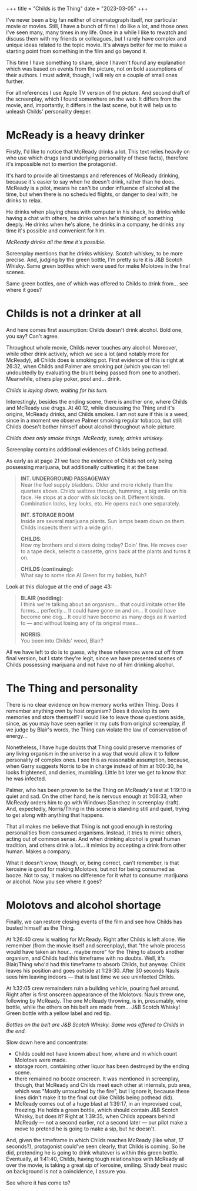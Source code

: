 +++
title = "Childs is the Thing"
date = "2023-03-05"
+++

I've never been a big fan neither of cinematograph itself, nor particular movie or movies. Still, I have a bunch of films I do like a lot, and those ones I've seen many, many times in my life. Once in a while I like to rewatch and discuss them with my friends or colleagues, but I rarely have complex and unique ideas related to the topic movie. It's always better for me to make a starting point from something in the film and go beyond it.

This time I have something to share, since I haven't found any explanation which was based on events from the picture, not on bold assumptions of their authors. I must admit, though, I will rely on a couple of small ones further.

For all references I use Apple TV version of the picture. And second draft of the screenplay, which I found somewhere on the web. It differs from the movie, and, importantly, it differs in the last scene, but it will help us to unleash Childs' personality deeper.

# McReady is a heavy drinker

Firstly, I'd like to notice that McReady drinks a lot. This text relies heavily on who use which drugs (and underlying personality of these facts), therefore it's impossible not to mention the protagonist.

It's hard to provide all timestamps and references of McReady drinking, because it's easier to say when he doesn't drink, rather than he does. McReady is a pilot, means he can't be under influence of alcohol all the time, but when there is no scheduled flights, or danger to deal with, he drinks to relax.

He drinks when playing chess with computer in his shack, he drinks while having a chat with others, he drinks when he's thinking of something deeply. He drinks when he's alone, he drinks in a company, he drinks any time it's possible and convenient for him.

*McReady drinks all the time it's possible.*

Screenplay mentions that he drinks whiskey. Scotch whiskey, to be more precise. And, judging by the green bottle, I'm pretty sure it is J&B Scotch Whisky. Same green bottles which were used for make Molotovs in the final scenes.

Same green bottles, one of which was offered to Childs to drink from... see where it goes?

# Childs is not a drinker at all

And here comes first assumption: Childs doesn't drink alcohol. Bold one, you say? Can't agree.

Throughout whole movie, Childs never touches any alcohol. Moreover, while other drink actively, which we see a lot (and notably more for McReady), all Childs does is smoking pot. First evidence of this is right at 26:32, when Childs and Palmer are smoking pot (which you can tell undoubtedly by evaluating the blunt being passed from one to another). Meanwhile, others play poker, pool and... drink.

*Childs is laying down, waiting for his turn.*

Interestingly, besides the ending scene, there is another one, where Childs and McReady use drugs. At 40:12, while discussing the Thing and it's origins, McReady drinks, and Childs smokes. I am not sure if this is a weed, since in a moment we observe Palmer smoking regular tobacco, but still: Childs doesn't bother himself about alcohol throughout whole picture.

*Childs does only smoke things. McReady, surely, drinks whiskey.*

Screenplay contains additional evidences of Childs being pothead.

As early as at page 21 we face the evidence of Childs not only being possessing marijuana, but additionally cultivating it at the base:

> **INT. UNDERGROUND PASSAGEWAY**  
> Near the fuel supply bladders. Older and more rickety than the quarters above. Childs waltzes through, humming, a big smile on his face. He stops at a door with six locks on it. Different kinds. Combination locks, key locks, etc. He opens each one separately.  
>   
> **INT. STORAGE ROOM**  
> Inside are several marijuana plants. Sun lamps beam down on them. Childs inspects them with a wide grin.  
>   
> **CHILDS**:  
> How my brothers and sisters doing today? Doin' fine. He moves over to a tape deck, selects a cassette, grins back at the plants and turns it on.  
>   
> **CHILDS (continuing)**:  
> What say to some rice Al Green for my babies, huh?

Look at this dialogue at the end of page 43:

> **BLAIR (nodding)**:  
> I think we're talking about an organism... that could imitate other life forms... perfectly... It could have gone on and on... It could have become one dog... It could have become as many dogs as it wanted to — and without losing any of its original mass...  
>   
> **NORRIS**:  
> You been into Childs' weed, Blair?

All we have left to do is to guess, why these references were cut off from final version, but I state they're legit, since we have presented scenes of Childs possessing marijuana and not have no of him drinking alcohol.

# The Thing and personality

There is no clear evidence on how memory works within Thing. Does it remember anything own by host organism? Does it develop its own memories and store themself? I would like to leave those questions aside, since, as you may have seen earlier in my cuts from original screenplay, if we judge by Blair's words, the Thing can violate the law of conservation of energy...

Nonetheless, I have huge doubts that Thing could preserve memories of any living organism in the universe in a way that would allow it to follow personality of complex ones. I see this as reasonable assumption, because, when Garry suggests Norris to be in charge instead of him at 1:00:30, he looks frightened, and denies, mumbling. Little bit later we get to know that he was infected.

Palmer, who has been proven to be the Thing on McReady's test at 1:19:10 is quiet and sad. On the other hand, he is nervous enough at 1:06:33, when McReady orders him to go with Windows (Sanchez in screenplay draft). And, expectedly, Norris/Thing in this scene is standing still and quiet, trying to get along with anything that happens.

That all makes me believe that Thing is not good enough in restoring personalities from consumed organisms. Instead, it tries to mimic others, acting out of common sense. And when drinking alcohol is great human tradition, and others drink a lot... it mimics by accepting a drink from other human. Makes a company.

What it doesn't know, though, or, being correct, can't remember, is that kerosine is good for making Molotovs, but not for being consumed as booze. Not to say, it makes no difference for it what to consume: marijuana or alcohol. Now you see where it goes?

# Molotovs and alcohol shortage

Finally, we can restore closing events of the film and see how Childs has busted himself as the Thing.

At 1:26:40 crew is waiting for McReady. Right after Childs is left alone. We remember (from the movie itself and screenplay), that "the whole process would have taken an hour... maybe more" for the Thing to absorb another organism, and Childs had this timeframe with no doubts. Well, it's Blair/Thing who'd had this timeframe to absorb Childs, but anyway. Childs leaves his position and goes outside at 1:29:30. After 30 seconds Nauls sees him leaving indoors — that is last time we see uninfected Childs.

At 1:32:05 crew remainders ruin a building vehicle, pouring fuel around. Right after is first onscreen appearance of the Molotovs: Nauls threw one, following by McReady. The one McReady throwing, is in, presumably, wine bottle, while the others on his belt are made from... J&B Scotch Whisky! Green bottle with a yellow label and red tip.


*Bottles on the belt are J&B Scotch Whisky. Same was offered to Childs in the end.*

Slow down here and concentrate:
- Childs could not have known about how, where and in which count Molotovs were made.
- storage room, containing other liquor has been destroyed by the ending scene.
- there remained no booze onscreen. It was mentioned in screenplay, though, that McReady and Childs meet each other at internals, pub area, which was "Mostly untouched by the fire", but I ignore it, because these lines didn't make it to the final cut (like Childs being pothead did).
- McReady comes out of a huge blast at 1:39:17, in an improvised coat, freezing. He holds a green bottle, which should contain J&B Scotch Whisky, but does it? Right at 1:39:35, when Childs appears behind McReady — not a second earlier, not a second later — our pilot make a move to pretend he is going to make a sip, but he doesn't.

And, given the timeframe in which Childs reaches McReady (like what, 17 seconds?), protagonist could've seen clearly, that Childs is coming. So he did, pretending he is going to drink whatever is within this green bottle. Eventually, at 1:41:40, Childs, having tough relationships with McReady all over the movie, is taking a great sip of kerosine, smiling. Shady beat music on background is not a coincidence, I assure you.

See where it has come to?